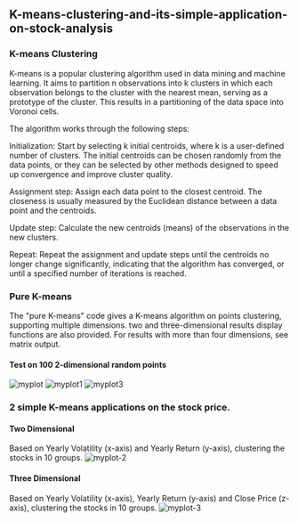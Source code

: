## K-means-clustering-and-its-simple-application-on-stock-analysis

### K-means Clustering

K-means is a popular clustering algorithm used in data mining and machine learning. It aims to partition n observations into k clusters in which each observation belongs to the cluster with the nearest mean, serving as a prototype of the cluster. This results in a partitioning of the data space into Voronoi cells.

The algorithm works through the following steps:

Initialization: Start by selecting k initial centroids, where k is a user-defined number of clusters. The initial centroids can be chosen randomly from the data points, or they can be selected by other methods designed to speed up convergence and improve cluster quality.

Assignment step: Assign each data point to the closest centroid. The closeness is usually measured by the Euclidean distance between a data point and the centroids.

Update step: Calculate the new centroids (means) of the observations in the new clusters.

Repeat: Repeat the assignment and update steps until the centroids no longer change significantly, indicating that the algorithm has converged, or until a specified number of iterations is reached.

### Pure K-means

The "pure K-means" code gives a K-means algorithm on points clustering, supporting multiple dimensions.
two and three-dimensional results display functions are also provided. For results with more than four dimensions, see matrix output.

#### Test on 100 2-dimensional random points
![myplot](https://github.com/ANewGitHuber/K-means-clustering-and-its-simple-application-on-stock-analysis/assets/88078123/4f43cc13-265a-4fff-bbab-174165259d56)
![myplot1](https://github.com/ANewGitHuber/K-means-clustering-and-its-simple-application-on-stock-analysis/assets/88078123/ed5d9fcf-cf7b-49ed-bbdd-fe06316b043c)
![myplot3](https://github.com/ANewGitHuber/K-means-clustering-and-its-simple-application-on-stock-analysis/assets/88078123/b54185db-db80-4406-9fb4-3191a2617f7f)


### 2 simple K-means applications on the stock price.

#### Two Dimensional
Based on Yearly Volatility (x-axis) and Yearly Return (y-axis), clustering the stocks in 10 groups.
![myplot-2](https://github.com/ANewGitHuber/K-means-clustering-and-its-simple-application-on-stock-analysis/assets/88078123/7b330052-f6e5-4e4a-b59d-2e7c4c2ff6b6)

#### Three Dimensional
Based on Yearly Volatility (x-axis), Yearly Return (y-axis) and Close Price (z-axis), clustering the stocks in 10 groups.
![myplot-3](https://github.com/ANewGitHuber/K-means-clustering-and-its-simple-application-on-stock-analysis/assets/88078123/7e703d2f-f39e-4ee5-8bab-bc39468dec69)
